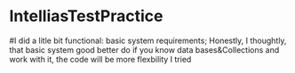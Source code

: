 # IntelliasTestPractice
#I did a litle bit functional: basic system requirements;
Honestly, I thoughtly, that basic system good better do if you know data bases&Collections and work with it, the code will be more flexbility
I tried

